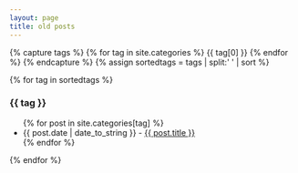```yaml
---
layout: page
title: old posts
---
```

{% capture tags %}
  {% for tag in site.categories %}
    {{ tag[0] }}
  {% endfor %}
{% endcapture %}
{% assign sortedtags = tags | split:' ' | sort %}

{% for tag in sortedtags %}
  <h3 id="{{ tag }}">{{ tag }}</h3>
  <ul>
  {% for post in site.categories[tag] %}
    <li>{{ post.date | date_to_string }} - <a href="{{ post.url }}">{{ post.title }}</a></li>
  {% endfor %}
  </ul>
{% endfor %}
